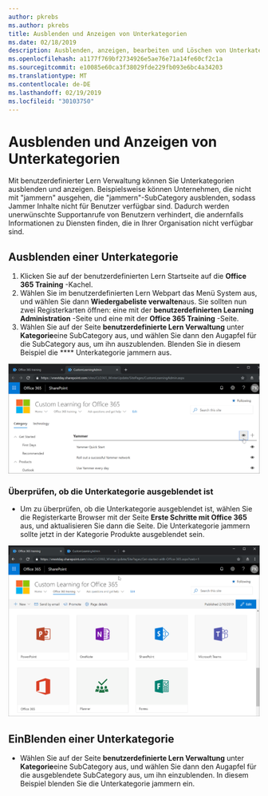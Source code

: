 ```yaml
---
author: pkrebs
ms.author: pkrebs
title: Ausblenden und Anzeigen von Unterkategorien
ms.date: 02/18/2019
description: Ausblenden, anzeigen, bearbeiten und Löschen von Unterkategorien
ms.openlocfilehash: a1177f769bf2734926e5ae76e71a14fe60cf2c1a
ms.sourcegitcommit: e10085e60ca3f38029fde229fb093e6bc4a34203
ms.translationtype: MT
ms.contentlocale: de-DE
ms.lasthandoff: 02/19/2019
ms.locfileid: "30103750"
---
```

# <a name="hide-and-show-subcategories"></a>Ausblenden und Anzeigen von Unterkategorien

Mit benutzerdefinierter Lern Verwaltung können Sie Unterkategorien ausblenden und anzeigen. Beispielsweise können Unternehmen, die nicht mit "jammern" ausgehen, die "jammern"-SubCategory ausblenden, sodass Jammer Inhalte nicht für Benutzer verfügbar sind. Dadurch werden unerwünschte Supportanrufe von Benutzern verhindert, die andernfalls Informationen zu Diensten finden, die in Ihrer Organisation nicht verfügbar sind.

## <a name="hide-a-subcategory"></a>Ausblenden einer Unterkategorie 

1. Klicken Sie auf der benutzerdefinierten Lern Startseite auf die **Office 365 Training** -Kachel.
2. Wählen Sie im benutzerdefinierten Lern Webpart das Menü System aus, und wählen Sie dann **Wiedergabeliste verwalten**aus. Sie sollten nun zwei Registerkarten öffnen: eine mit der **benutzerdefinierten Learning Administration** -Seite und eine mit der **Office 365 Training** -Seite. 
3. Wählen Sie auf der Seite **benutzerdefinierte Lern Verwaltung** unter **Kategorie**eine SubCategory aus, und wählen Sie dann den Augapfel für die SubCategory aus, um ihn auszublenden. Blenden Sie in diesem Beispiel die **** Unterkategorie jammern aus.  

![CG-hidesubcat. png](media/cg-hidesubcat.png)

### <a name="verify-the-subcategory-is-hidden"></a>Überprüfen, ob die Unterkategorie ausgeblendet ist
- Um zu überprüfen, ob die Unterkategorie ausgeblendet ist, wählen Sie die Registerkarte Browser mit der Seite **Erste Schritte mit Office 365** aus, und aktualisieren Sie dann die Seite. Die Unterkategorie jammern sollte jetzt in der Kategorie Produkte ausgeblendet sein. 

![CG-hidesubcatrefresh. png](media/cg-hidesubcatrefresh.png)

## <a name="unhide-a-subcategory"></a>EinBlenden einer Unterkategorie 

- Wählen Sie auf der Seite **benutzerdefinierte Lern Verwaltung** unter **Kategorie**eine SubCategory aus, und wählen Sie dann den Augapfel für die ausgeblendete SubCategory aus, um ihn einzublenden. In diesem Beispiel blenden Sie die Unterkategorie jammern ein.
